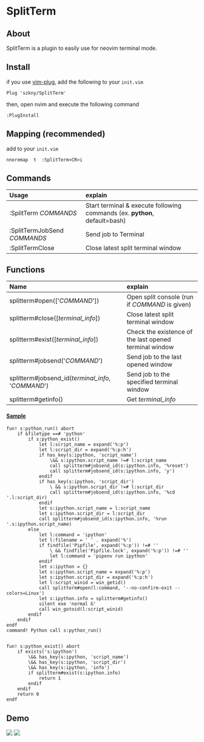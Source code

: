 # SplitTerm

## About

SplitTerm is a plugin to easily use for neovim terminal mode.  

## Install

if you use [vim-plug](https://github.com/junegunn/vim-plug), add the following to your `init.vim`  

```vim
Plug 'szkny/SplitTerm'
```

then, open nvim and execute the following command  

```vim
:PlugInstall
```

## Mapping (recommended)

add to your `init.vim`  

```vimscript
nnoremap  t  :SplitTerm<CR>i
```

## Commands

| Usage | explain |
|:---|:---|
| :SplitTerm *COMMANDS*        | Start terminal & execute following commands (ex. **python**, default=bash)  |
| :SplitTermJobSend *COMMANDS* | Send job to Terminal |
| :SplitTermClose              | Close latest split terminal window |

## Functions

| Name | explain |
|:---|:---|
| splitterm#open(['*COMMAND*'])                      | Open split console (run if *COMMAND* is given) |
| splitterm#close([*terminal_info*])                 | Close latest split terminal window |
| splitterm#exist([*terminal_info*])                 | Check the existence of the last opened terminal window |
| splitterm#jobsend('*COMMAND*')                     | Send job to the last opened window |
| splitterm#jobsend_id(*terminal_info*, '*COMMAND*') | Send job to the specified terminal window |
| splitterm#getinfo()                                | Get *terminal_info* |

#### <u>Sample</u>

```vimscript
fun! s:python_run() abort
    if &filetype ==# 'python'
        if s:python_exist()
            let l:script_name = expand('%:p')
            let l:script_dir = expand('%:p:h')
            if has_key(s:ipython, 'script_name')
                \&& s:ipython.script_name !=# l:script_name
                call splitterm#jobsend_id(s:ipython.info, '%reset')
                call splitterm#jobsend_id(s:ipython.info, 'y')
            endif
            if has_key(s:ipython, 'script_dir')
                \ && s:ipython.script_dir !=# l:script_dir
                call splitterm#jobsend_id(s:ipython.info, '%cd '.l:script_dir)
            endif
            let s:ipython.script_name = l:script_name
            let s:ipython.script_dir = l:script_dir
            call splitterm#jobsend_id(s:ipython.info, '%run '.s:ipython.script_name)
        else
            let l:command = 'ipython'
            let l:filename = ' ' . expand('%')
            if findfile('Pipfile', expand('%:p')) !=# ''
                \ && findfile('Pipfile.lock', expand('%:p')) !=# ''
                let l:command = 'pipenv run ipython'
            endif
            let s:ipython = {}
            let s:ipython.script_name = expand('%:p')
            let s:ipython.script_dir = expand('%:p:h')
            let l:script_winid = win_getid()
            call splitterm#open(l:command, '--no-confirm-exit --colors=Linux')
            let s:ipython.info = splitterm#getinfo()
            silent exe 'normal G'
            call win_gotoid(l:script_winid)
        endif
    endif
endf
command! Python call s:python_run()


fun! s:python_exist() abort
    if exists('s:ipython')
        \&& has_key(s:ipython, 'script_name')
        \&& has_key(s:ipython, 'script_dir')
        \&& has_key(s:ipython, 'info')
        if splitterm#exist(s:ipython.info)
            return 1
        endif
    endif
    return 0
endf
```

## Demo

![](https://github.com/szkny/SplitTerm/wiki/images/demo1.gif)
![](https://github.com/szkny/SplitTerm/wiki/images/demo2.gif)
